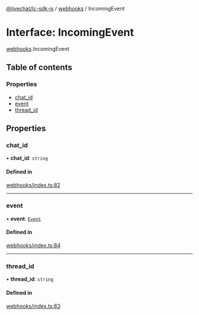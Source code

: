[@livechat/lc-sdk-js](../README.md) / [webhooks](../modules/webhooks.md) / IncomingEvent

# Interface: IncomingEvent

[webhooks](../modules/webhooks.md).IncomingEvent

## Table of contents

### Properties

- [chat\_id](webhooks.IncomingEvent.md#chat_id)
- [event](webhooks.IncomingEvent.md#event)
- [thread\_id](webhooks.IncomingEvent.md#thread_id)

## Properties

### chat\_id

• **chat\_id**: `string`

#### Defined in

[webhooks/index.ts:82](https://github.com/livechat/lc-sdk-js/blob/10347df/src/webhooks/index.ts#L82)

___

### event

• **event**: [`Event`](../modules/webhooks_structures_events.md#event)

#### Defined in

[webhooks/index.ts:84](https://github.com/livechat/lc-sdk-js/blob/10347df/src/webhooks/index.ts#L84)

___

### thread\_id

• **thread\_id**: `string`

#### Defined in

[webhooks/index.ts:83](https://github.com/livechat/lc-sdk-js/blob/10347df/src/webhooks/index.ts#L83)
